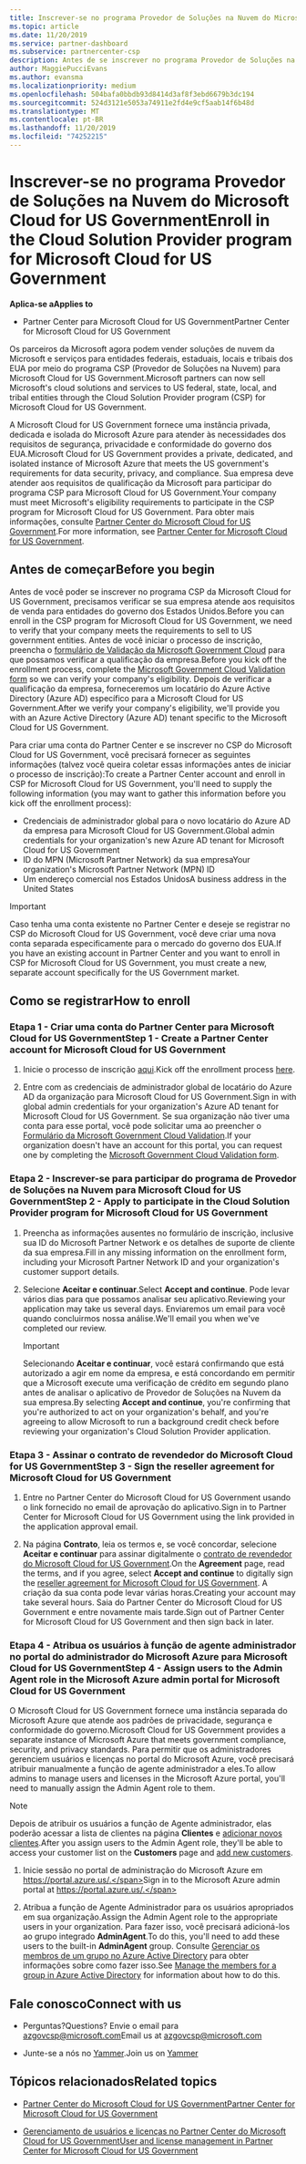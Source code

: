 ```yaml
---
title: Inscrever-se no programa Provedor de Soluções na Nuvem do Microsoft Cloud for US Government | Partner Center do Microsoft Cloud for US Government
ms.topic: article
ms.date: 11/20/2019
ms.service: partner-dashboard
ms.subservice: partnercenter-csp
description: Antes de se inscrever no programa Provedor de Soluções na Nuvem do Microsoft Cloud for US Government, saiba mais sobre os requisitos do programa CSP.
author: MaggiePucciEvans
ms.author: evansma
ms.localizationpriority: medium
ms.openlocfilehash: 504bafa0bbdb93d8414d3af8f3ebd6679b3dc194
ms.sourcegitcommit: 524d3121e5053a74911e2fd4e9cf5aab14f6b48d
ms.translationtype: MT
ms.contentlocale: pt-BR
ms.lasthandoff: 11/20/2019
ms.locfileid: "74252215"
---
```

# <a name="enroll-in-the-cloud-solution-provider-program-for-microsoft-cloud-for-us-government"></a><span data-ttu-id="d15ee-103">Inscrever-se no programa Provedor de Soluções na Nuvem do Microsoft Cloud for US Government</span><span class="sxs-lookup"><span data-stu-id="d15ee-103">Enroll in the Cloud Solution Provider program for Microsoft Cloud for US Government</span></span>

<span data-ttu-id="d15ee-104">**Aplica-se a**</span><span class="sxs-lookup"><span data-stu-id="d15ee-104">**Applies to**</span></span>

-  <span data-ttu-id="d15ee-105">Partner Center para Microsoft Cloud for US Government</span><span class="sxs-lookup"><span data-stu-id="d15ee-105">Partner Center for Microsoft Cloud for US Government</span></span>

<span data-ttu-id="d15ee-106">Os parceiros da Microsoft agora podem vender soluções de nuvem da Microsoft e serviços para entidades federais, estaduais, locais e tribais dos EUA por meio do programa CSP (Provedor de Soluções na Nuvem) para Microsoft Cloud for US Government.</span><span class="sxs-lookup"><span data-stu-id="d15ee-106">Microsoft partners can now sell Microsoft's cloud solutions and services to US federal, state, local, and tribal entities through the Cloud Solution Provider program (CSP) for Microsoft Cloud for US Government.</span></span> 

<span data-ttu-id="d15ee-107">A Microsoft Cloud for US Government fornece uma instância privada, dedicada e isolada do Microsoft Azure para atender às necessidades dos requisitos de segurança, privacidade e conformidade do governo dos EUA.</span><span class="sxs-lookup"><span data-stu-id="d15ee-107">Microsoft Cloud for US Government provides a private, dedicated, and isolated instance of Microsoft Azure that meets the US government's requirements for data security, privacy, and compliance.</span></span> <span data-ttu-id="d15ee-108">Sua empresa deve atender aos requisitos de qualificação da Microsoft para participar do programa CSP para Microsoft Cloud for US Government.</span><span class="sxs-lookup"><span data-stu-id="d15ee-108">Your company must meet Microsoft's eligibility requirements to participate in the CSP program for Microsoft Cloud for US Government.</span></span> <span data-ttu-id="d15ee-109">Para obter mais informações, consulte [Partner Center do Microsoft Cloud for US Government](partner-center-for-microsoft-us-govt-cloud.md).</span><span class="sxs-lookup"><span data-stu-id="d15ee-109">For more information, see [Partner Center for Microsoft Cloud for US Government](partner-center-for-microsoft-us-govt-cloud.md).</span></span>

## <a name="before-you-begin"></a><span data-ttu-id="d15ee-110">Antes de começar</span><span class="sxs-lookup"><span data-stu-id="d15ee-110">Before you begin</span></span>

<span data-ttu-id="d15ee-111">Antes de você poder se inscrever no programa CSP da Microsoft Cloud for US Government, precisamos verificar se sua empresa atende aos requisitos de venda para entidades do governo dos Estados Unidos.</span><span class="sxs-lookup"><span data-stu-id="d15ee-111">Before you can enroll in the CSP program for Microsoft Cloud for US Government, we need to verify that your company meets the requirements to sell to US government entities.</span></span> <span data-ttu-id="d15ee-112">Antes de você iniciar o processo de inscrição, preencha o [formulário de Validação da Microsoft Government Cloud](https://azuregov.microsoft.com/csp) para que possamos verificar a qualificação da empresa.</span><span class="sxs-lookup"><span data-stu-id="d15ee-112">Before you kick off the enrollment process, complete the [Microsoft Government Cloud Validation form](https://azuregov.microsoft.com/csp) so we can verify your company's eligibility.</span></span> <span data-ttu-id="d15ee-113">Depois de verificar a qualificação da empresa, forneceremos um locatário do Azure Active Directory (Azure AD) específico para a Microsoft Cloud for US Government.</span><span class="sxs-lookup"><span data-stu-id="d15ee-113">After we verify your company's eligibility, we'll provide you with an Azure Active Directory (Azure AD) tenant specific to the Microsoft Cloud for US Government.</span></span>  

<span data-ttu-id="d15ee-114">Para criar uma conta do Partner Center e se inscrever no CSP do Microsoft Cloud for US Government, você precisará fornecer as seguintes informações (talvez você queira coletar essas informações antes de iniciar o processo de inscrição):</span><span class="sxs-lookup"><span data-stu-id="d15ee-114">To create a Partner Center account and enroll in CSP for Microsoft Cloud for US Government, you'll need to supply the following information (you may want to gather this information before you kick off the enrollment process):</span></span>

-  <span data-ttu-id="d15ee-115">Credenciais de administrador global para o novo locatário do Azure AD da empresa para Microsoft Cloud for US Government.</span><span class="sxs-lookup"><span data-stu-id="d15ee-115">Global admin credentials for your organization's new Azure AD tenant for Microsoft Cloud for US Government</span></span>
-  <span data-ttu-id="d15ee-116">ID do MPN (Microsoft Partner Network) da sua empresa</span><span class="sxs-lookup"><span data-stu-id="d15ee-116">Your organization's Microsoft Partner Network (MPN) ID</span></span> 
-  <span data-ttu-id="d15ee-117">Um endereço comercial nos Estados Unidos</span><span class="sxs-lookup"><span data-stu-id="d15ee-117">A business address in the United States</span></span>

> [!IMPORTANT]  
> <span data-ttu-id="d15ee-118">Caso tenha uma conta existente no Partner Center e deseje se registrar no CSP do Microsoft Cloud for US Government, você deve criar uma nova conta separada especificamente para o mercado do governo dos EUA.</span><span class="sxs-lookup"><span data-stu-id="d15ee-118">If you have an existing account in Partner Center and you want to enroll in CSP for Microsoft Cloud for US Government, you must create a new, separate account specifically for the US Government market.</span></span>

## <a name="how-to-enroll"></a><span data-ttu-id="d15ee-119">Como se registrar</span><span class="sxs-lookup"><span data-stu-id="d15ee-119">How to enroll</span></span> 

### <a name="step-1---create-a-partner-center-account-for-microsoft-cloud-for-us-government"></a><span data-ttu-id="d15ee-120">Etapa 1 - Criar uma conta do Partner Center para Microsoft Cloud for US Government</span><span class="sxs-lookup"><span data-stu-id="d15ee-120">Step 1 - Create a Partner Center account for Microsoft Cloud for US Government</span></span>

1.  <span data-ttu-id="d15ee-121">Inicie o processo de inscrição [aqui](https://partnercenter.microsoft.com/register/resellerusgjoinnow).</span><span class="sxs-lookup"><span data-stu-id="d15ee-121">Kick off the enrollment process [here](https://partnercenter.microsoft.com/register/resellerusgjoinnow).</span></span> 

2.  <span data-ttu-id="d15ee-122">Entre com as credenciais de administrador global de locatário do Azure AD da organização para Microsoft Cloud for US Government.</span><span class="sxs-lookup"><span data-stu-id="d15ee-122">Sign in with global admin credentials for your organization's Azure AD tenant for Microsoft Cloud for US Government.</span></span> <span data-ttu-id="d15ee-123">Se sua organização não tiver uma conta para esse portal, você pode solicitar uma ao preencher o [Formulário da Microsoft Government Cloud Validation](https://azuregov.microsoft.com/csp).</span><span class="sxs-lookup"><span data-stu-id="d15ee-123">If your organization doesn't have an account for this portal, you can request one by completing the [Microsoft Government Cloud Validation form](https://azuregov.microsoft.com/csp).</span></span>


### <a name="step-2---apply-to-participate-in-the-cloud-solution-provider-program-for-microsoft-cloud-for-us-government"></a><span data-ttu-id="d15ee-124">Etapa 2 - Inscrever-se para participar do programa de Provedor de Soluções na Nuvem para Microsoft Cloud for US Government</span><span class="sxs-lookup"><span data-stu-id="d15ee-124">Step 2 - Apply to participate in the Cloud Solution Provider program for Microsoft Cloud for US Government</span></span>

1.  <span data-ttu-id="d15ee-125">Preencha as informações ausentes no formulário de inscrição, inclusive sua ID do Microsoft Partner Network e os detalhes de suporte de cliente da sua empresa.</span><span class="sxs-lookup"><span data-stu-id="d15ee-125">Fill in any missing information on the enrollment form, including your Microsoft Partner Network ID and your organization's customer support details.</span></span> 

2.  <span data-ttu-id="d15ee-126">Selecione **Aceitar e continuar**.</span><span class="sxs-lookup"><span data-stu-id="d15ee-126">Select **Accept and continue**.</span></span> <span data-ttu-id="d15ee-127">Pode levar vários dias para que possamos analisar seu aplicativo.</span><span class="sxs-lookup"><span data-stu-id="d15ee-127">Reviewing your application may take us several days.</span></span> <span data-ttu-id="d15ee-128">Enviaremos um email para você quando concluirmos nossa análise.</span><span class="sxs-lookup"><span data-stu-id="d15ee-128">We'll email you when we've completed our review.</span></span>

    > [!IMPORTANT]  
    > <span data-ttu-id="d15ee-129">Selecionando **Aceitar e continuar**, você estará confirmando que está autorizado a agir em nome da empresa, e está concordando em permitir que a Microsoft execute uma verificação de crédito em segundo plano antes de analisar o aplicativo de Provedor de Soluções na Nuvem da sua empresa.</span><span class="sxs-lookup"><span data-stu-id="d15ee-129">By selecting **Accept and continue**, you're confirming that you're authorized to act on your organization's behalf, and you're agreeing to allow Microsoft to run a background credit check before reviewing your organization's Cloud Solution Provider application.</span></span>


### <a name="step-3---sign-the-reseller-agreement-for-microsoft-cloud-for-us-government"></a><span data-ttu-id="d15ee-130">Etapa 3 - Assinar o contrato de revendedor do Microsoft Cloud for US Government</span><span class="sxs-lookup"><span data-stu-id="d15ee-130">Step 3 - Sign the reseller agreement for Microsoft Cloud for US Government</span></span>

1. <span data-ttu-id="d15ee-131">Entre no Partner Center do Microsoft Cloud for US Government usando o link fornecido no email de aprovação do aplicativo.</span><span class="sxs-lookup"><span data-stu-id="d15ee-131">Sign in to Partner Center for Microsoft Cloud for US Government using the link provided in the application approval email.</span></span> 

2. <span data-ttu-id="d15ee-132">Na página **Contrato**, leia os termos e, se você concordar, selecione **Aceitar e continuar** para assinar digitalmente o [contrato de revendedor do Microsoft Cloud for US Government](https://go.microsoft.com/fwlink/p/?linkid=843364).</span><span class="sxs-lookup"><span data-stu-id="d15ee-132">On the **Agreement** page, read the terms, and if you agree, select **Accept and continue** to digitally sign the [reseller agreement for Microsoft Cloud for US Government](https://go.microsoft.com/fwlink/p/?linkid=843364).</span></span> <span data-ttu-id="d15ee-133">A criação da sua conta pode levar várias horas.</span><span class="sxs-lookup"><span data-stu-id="d15ee-133">Creating your account may take several hours.</span></span> <span data-ttu-id="d15ee-134">Saia do Partner Center do Microsoft Cloud for US Government e entre novamente mais tarde.</span><span class="sxs-lookup"><span data-stu-id="d15ee-134">Sign out of Partner Center for Microsoft Cloud for US Government and then sign back in later.</span></span>


### <a name="step-4---assign-users-to-the-admin-agent-role-in-the-microsoft-azure-admin-portal-for-microsoft-cloud-for-us-government"></a><span data-ttu-id="d15ee-135">Etapa 4 - Atribua os usuários à função de agente administrador no portal do administrador do Microsoft Azure para Microsoft Cloud for US Government</span><span class="sxs-lookup"><span data-stu-id="d15ee-135">Step 4 - Assign users to the Admin Agent role in the Microsoft Azure admin portal for Microsoft Cloud for US Government</span></span>

<span data-ttu-id="d15ee-136">O Microsoft Cloud for US Government fornece uma instância separada do Microsoft Azure que atende aos padrões de privacidade, segurança e conformidade do governo.</span><span class="sxs-lookup"><span data-stu-id="d15ee-136">Microsoft Cloud for US Government provides a separate instance of Microsoft Azure that meets government compliance, security, and privacy standards.</span></span> <span data-ttu-id="d15ee-137">Para permitir que os administradores gerenciem usuários e licenças no portal do Microsoft Azure, você precisará atribuir manualmente a função de agente administrador a eles.</span><span class="sxs-lookup"><span data-stu-id="d15ee-137">To allow admins to manage users and licenses in the Microsoft Azure portal, you'll need to manually assign the Admin Agent role to them.</span></span>

> [!NOTE]  
> <span data-ttu-id="d15ee-138">Depois de atribuir os usuários a função de Agente administrador, elas poderão acessar a lista de clientes na página **Clientes** e [adicionar novos clientes](add-a-new-customer.md).</span><span class="sxs-lookup"><span data-stu-id="d15ee-138">After you assign users to the Admin Agent role, they'll be able to access your customer list on the **Customers** page and [add new customers](add-a-new-customer.md).</span></span>   

1.  <span data-ttu-id="d15ee-139">Inicie sessão no portal de administração do Microsoft Azure em https://portal.azure.us/.</span><span class="sxs-lookup"><span data-stu-id="d15ee-139">Sign in to the Microsoft Azure admin portal at https://portal.azure.us/.</span></span>

2.  <span data-ttu-id="d15ee-140">Atribua a função de Agente Administrador para os usuários apropriados em sua organização.</span><span class="sxs-lookup"><span data-stu-id="d15ee-140">Assign the Admin Agent role to the appropriate users in your organization.</span></span> <span data-ttu-id="d15ee-141">Para fazer isso, você precisará adicioná-los ao grupo integrado **AdminAgent**.</span><span class="sxs-lookup"><span data-stu-id="d15ee-141">To do this, you'll need to add these users to the built-in **AdminAgent** group.</span></span> <span data-ttu-id="d15ee-142">Consulte [Gerenciar os membros de um grupo no Azure Active Directory](https://docs.microsoft.com/azure/active-directory/active-directory-groups-members-azure-portal) para obter informações sobre como fazer isso.</span><span class="sxs-lookup"><span data-stu-id="d15ee-142">See [Manage the members for a group in Azure Active Directory](https://docs.microsoft.com/azure/active-directory/active-directory-groups-members-azure-portal) for information about how to do this.</span></span>
 
## <a name="connect-with-us"></a><span data-ttu-id="d15ee-143">Fale conosco</span><span class="sxs-lookup"><span data-stu-id="d15ee-143">Connect with us</span></span>

- <span data-ttu-id="d15ee-144">Perguntas?</span><span class="sxs-lookup"><span data-stu-id="d15ee-144">Questions?</span></span> <span data-ttu-id="d15ee-145">Envie o email para azgovcsp@microsoft.com</span><span class="sxs-lookup"><span data-stu-id="d15ee-145">Email us at azgovcsp@microsoft.com</span></span>

- <span data-ttu-id="d15ee-146">Junte-se a nós no [Yammer](https://www.yammer.com/cloudpartnercommunity/#/threads/inGroup?type=in_group&feedId=11509777&view=all).</span><span class="sxs-lookup"><span data-stu-id="d15ee-146">Join us on [Yammer](https://www.yammer.com/cloudpartnercommunity/#/threads/inGroup?type=in_group&feedId=11509777&view=all)</span></span> 

## <a name="related-topics"></a><span data-ttu-id="d15ee-147">Tópicos relacionados</span><span class="sxs-lookup"><span data-stu-id="d15ee-147">Related topics</span></span>

-  [<span data-ttu-id="d15ee-148">Partner Center do Microsoft Cloud for US Government</span><span class="sxs-lookup"><span data-stu-id="d15ee-148">Partner Center for Microsoft Cloud for US Government</span></span>](partner-center-for-microsoft-us-govt-cloud.md)

-  [<span data-ttu-id="d15ee-149">Gerenciamento de usuários e licenças no Partner Center do Microsoft Cloud for US Government</span><span class="sxs-lookup"><span data-stu-id="d15ee-149">User and license management in Partner Center for Microsoft Cloud for US Government</span></span>](user-management-in-partner-center-for-microsoft-us-govt-cloud.md)


